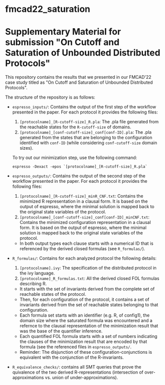 # fmcad22_saturation

# Supplementary Material for submission "On Cutoff and Saturation of Unbounded Distributed Protocols"

This repository contains the results that we presented in our FMCAD'22 case study titled as "On Cutoff and Saturation of Unbounded Distributed Protocols".

The structure of the repository is as follows:

* `espresso_inputs/`: Contains the output of the first step of the workflow presented in the paper. For each protocol it provides the following files:
  1. `[protocolname]_[R-cutoff-size]_R.pla`: The .pla file generated from the reachable states for the `R-cutoff-size` of domains.
  2. `[protocolname]_[conf-cutoff-size]_conf[conf-ID].pla`: The .pla generated from the states that are belonging to the configuration identified with `conf-ID` (while considering `conf-cutoff-size` domain sizes).

  To try out our minimization step, use the following command:
  ```
  espresso -Dexact -epos `[protocolname]_[R-cutoff-size]_R.pla`
  ```

* `espresso_outputs/`: Contains the output of the second step of the workflow presented in the paper. For each protocol it provides the following files:
  1. `[protocolname]_[R-cutoff-size]_minR_CNF.txt`: Contains the minimized R representation in a clausal form. It is based on the output of espresso, where the minimal solution is mapped back to the original state variables of the protocol.
  2. `[protocolname]_[conf-cutoff-size]_conf[conf-ID]_minCNF.txt`: Contains the minimized configuration representation in a clausal form. It is based on the output of espresso, where the minimal solution is mapped back to the original state variables of the protocol.
  - In both output types each clause starts with a numerical ID that is referenced by the derived closed formulas (see `R_formulas/`).

* `R_formulas/`: Contains for each analyzed protocol the following details:
  1. `[protocolname].ivy`: The specification of the distributed protocol in the ivy language.
  2. `[protocolname]_R_formulas.txt`: All the derived closed FOL formulas describing R. 
    - It starts with the set of invariants derived from the complete set of reachable states of the protocol.
    - Then, for each configuration of the protocol, it contains a set of invariants derived from the set of reachable states belonging to that configuration.
    - Each formula set starts with an identifier (e.g. R, of config1), the domain size where the saturated formula was encountered and a refernce to the clausal representation of the minimization result that was the base of the quantifier inference.
    - Each quantified FOL formula starts with a set of numbers indicating the clauses of the minimization result that are encoded by that formula (see the referenced files in `espresso_outputs/`.
    - Reminder: The disjunction of these configuration-conjunctions is equivalent with the conjunction of the R-invariants.

* `R_equivalence_checks/`: contains all SMT queries that prove the quivalence of the two derived R-representations (intersection of over-approximations vs. union of under-approximations).
